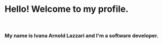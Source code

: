 
<h1>Hello! Welcome to my profile.</h1>
<br>
<h3>My name is Ivana Arnold Lazzari and I'm a software developer.</h3>

<br>
<br>
